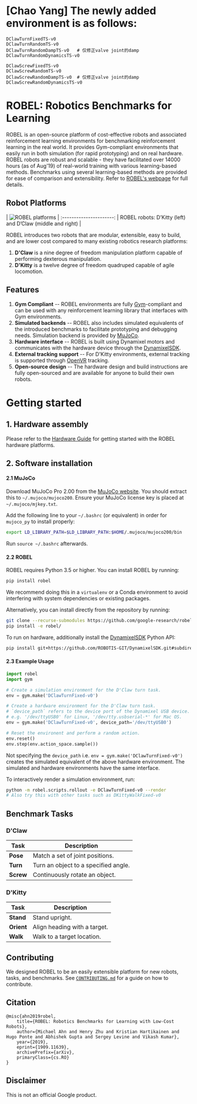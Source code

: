 # [Chao Yang] The newly added environment is as follows:
```
DClawTurnFixedTS-v0
DClawTurnRandomTS-v0
DClawTurnRandomDampTS-v0   # 仅修正valve joint的damp
DClawTurnRandomDynamicsTS-v0

DClawScrewFixedTS-v0
DClawScrewRandomTS-v0
DClawScrewRandomDampTS-v0  # 仅修正valve joint的damp
DClawScrewRandomDynamicsTS-v0
```

# **ROBEL**: **Ro**botics **Be**nchmarks for **L**earning

ROBEL is an open-source platform of cost-effective robots and associated
reinforcement learning environments for benchmarking reinforcement learning in
the real world. It provides Gym-compliant environments that easily run in both
simulation (for rapid prototyping) and on real hardware. ROBEL robots are robust
and scalable - they have facilitated over 14000 hours (as of Aug'19) of
real-world training with various learning-based methods. Benchmarks using
several learning-based methods are provided for ease of comparison and
extensibility. Refer to [ROBEL's webpage](http://roboticsbenchmarks.org) for
full details.

## Robot Platforms

| ![](media/cover.png "ROBEL platforms") |
:----------------------:
| ROBEL robots: D’Kitty (left) and D’Claw (middle and right) |

ROBEL introduces two robots that are modular, extensible, easy to build, and are
lower cost compared to many existing robotics research platforms:

1. **D'Claw** is a nine degree of freedom manipulation platform capable of
   performing dexterous manipulation.
2. **D'Kitty** is a twelve degree of freedom quadruped capable of agile
   locomotion.

## Features

1. **Gym Compliant** -- ROBEL environments are fully [Gym]-compliant and can be
used with any reinforcement learning library that interfaces with Gym
environments.
2. **Simulated backends** -- ROBEL also includes simulated equivalents of the
introduced benchmarks to facilitate prototyping and debugging needs.
Simulation backend is provided by [MuJoCo].
3. **Hardware interface** -- ROBEL is built using Dynamixel motors and
communicates with the hardware device through the [DynamixelSDK].
4. **External tracking support** -- For D'Kitty environments, external tracking
is supported through [OpenVR] tracking.
5. **Open-source design** -- The hardware design and build instructions are
fully open-sourced and are available for anyone to build their own robots.

[Gym]: https://gym.openai.com
[MuJoCo]: http://www.mujoco.org
[DynamixelSDK]: https://github.com/ROBOTIS-GIT/DynamixelSDK
[OpenVR]: https://github.com/ValveSoftware/openvr

# Getting started

## 1. Hardware assembly

Please refer to the
[Hardware Guide](http://roboticsbenchmarks.org/getting-started) for getting
started with the ROBEL hardware platforms.

## 2. Software installation

#### 2.1 MuJoCo

Download MuJoCo Pro 2.00 from the
[MuJoCo website](https://www.roboti.us/index.html). You should extract this
to `~/.mujoco/mujoco200`. Ensure your MuJoCo license key is placed at
`~/.mujoco/mjkey.txt`.

Add the following line to your `~/.bashrc` (or equivalent) in order for
`mujoco_py` to install properly:

```bash
export LD_LIBRARY_PATH=$LD_LIBRARY_PATH:$HOME/.mujoco/mujoco200/bin
```

Run `source ~/.bashrc` afterwards.

#### 2.2 ROBEL

ROBEL requires Python 3.5 or higher. You can install ROBEL by running:

``` bash
pip install robel
```

We recommend doing this in a `virtualenv` or a Conda environment to avoid
interfering with system dependencies or existing packages.

Alternatively, you can install directly from the repository by running:

```bash
git clone --recurse-submodules https://github.com/google-research/robel.git
pip install -e robel/
```

To run on hardware, additionally install the [DynamixelSDK] Python API:

```bash
pip install git+https://github.com/ROBOTIS-GIT/DynamixelSDK.git#subdirectory=python
```

#### 2.3 Example Usage

```python
import robel
import gym

# Create a simulation environment for the D'Claw turn task.
env = gym.make('DClawTurnFixed-v0')

# Create a hardware environment for the D'Claw turn task.
# `device_path` refers to the device port of the Dynamixel USB device.
# e.g. '/dev/ttyUSB0' for Linux, '/dev/tty.usbserial-*' for Mac OS.
env = gym.make('DClawTurnFixed-v0', device_path='/dev/ttyUSB0')

# Reset the environent and perform a random action.
env.reset()
env.step(env.action_space.sample())
```

Not specifying the `device_path` i.e. `env = gym.make('DClawTurnFixed-v0')`
creates the simulated equivalent of the above hardware environment. The
simulated and hardware environments have the same interface.

To interactively render a simulation environment, run:

```bash
python -m robel.scripts.rollout -e DClawTurnFixed-v0 --render
# Also try this with other tasks such as DKittyWalkFixed-v0
```

## Benchmark Tasks

### D'Claw

| Task      | Description                          |
| --------- | ------------------------------------ |
| **Pose**  | Match a set of joint positions.      |
| **Turn**  | Turn an object to a specified angle. |
| **Screw** | Continuously rotate an object.       |


### D'Kitty

| Task       | Description                                   |
| ---------- | --------------------------------------------- |
| **Stand**  | Stand upright.                                |
| **Orient** | Align heading with a target.                  |
| **Walk**   | Walk to a target location.                    |

## Contributing

We designed ROBEL to be an easily extensible platform for new robots, tasks, and
benchmarks. See [`CONTRIBUTING.md`](CONTRIBUTING.md) for a guide
on how to contribute.

## Citation

```
@misc{ahn2019robel,
    title={ROBEL: Robotics Benchmarks for Learning with Low-Cost Robots},
    author={Michael Ahn and Henry Zhu and Kristian Hartikainen and Hugo Ponte and Abhishek Gupta and Sergey Levine and Vikash Kumar},
    year={2019},
    eprint={1909.11639},
    archivePrefix={arXiv},
    primaryClass={cs.RO}
}
```

## Disclaimer

This is not an official Google product.
